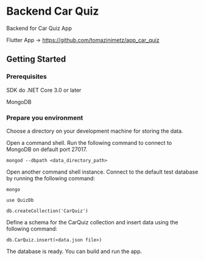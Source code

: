 
# Backend Car Quiz

Backend for Car Quiz App

Flutter App -> https://github.com/tomazinimetz/app_car_quiz
  
## Getting Started

### Prerequisites

SDK do .NET Core 3.0 or later

MongoDB

### Prepare you environment

Choose a directory on your development machine for storing the data.

Open a command shell. Run the following command to connect to MongoDB on default port 27017.

`mongod --dbpath <data_directory_path>`

Open another command shell instance. Connect to the default test database by running the following command:

`mongo`

`use QuizDb`

`db.createCollection('CarQuiz')`

Define a schema for the CarQuiz collection and insert data using the following command:

`db.CarQuiz.insert(<data.json file>)`

The database is ready. You can build and run the app.
